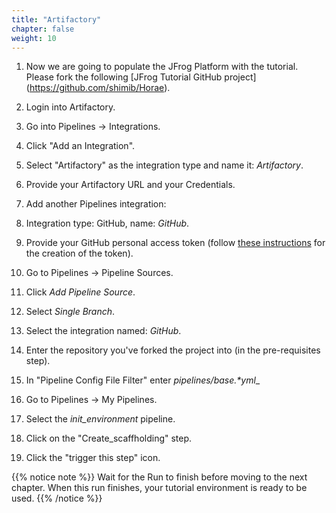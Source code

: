 ```yaml
---
title: "Artifactory"
chapter: false
weight: 10
---
```


1. Now we are going to populate the JFrog Platform with the tutorial.
Please fork the following [JFrog Tutorial GitHub project] (https://github.com/shimib/Horae).

2. Login into Artifactory.

3. Go into Pipelines -> Integrations.

4. Click "Add an Integration".

5. Select "Artifactory" as the integration type and name it: *Artifactory*.

6. Provide your Artifactory URL and your Credentials.

7. Add another Pipelines integration:

8. Integration type: GitHub, name: *GitHub*.

9. Provide your GitHub personal access token (follow [these instructions](https://www.jfrog.com/confluence/display/JFROG/GitHub+Integration) for the creation of the token).

10. Go to Pipelines -> Pipeline Sources.

11. Click *Add Pipeline Source*.

12. Select *Single Branch*.

13. Select the integration named: *GitHub*.

14. Enter the repository you've forked the project into (in the pre-requisites step).

15. In "Pipeline Config File Filter" enter __pipelines/base_.*yml__

16. Go to Pipelines -> My Pipelines.

17. Select the *init_environment* pipeline.

18. Click on the "Create_scaffholding" step.

19. Click the "trigger this step" icon.

{{% notice note %}}
Wait for the Run to finish before moving to the next chapter.
When this run finishes, your tutorial environment is ready to be used.
{{% /notice %}}

